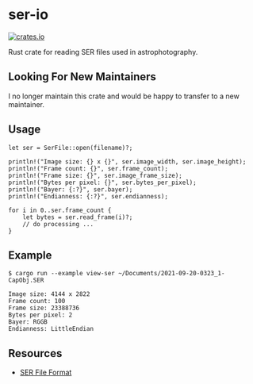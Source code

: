 # ser-io

[![crates.io](https://img.shields.io/crates/v/ser-io.svg)](https://crates.io/crates/ser-io)

Rust crate for reading SER files used in astrophotography.

## Looking For New Maintainers

I no longer maintain this crate and would be happy to transfer to a new maintainer.

## Usage

```rust,no_run,ignore
let ser = SerFile::open(filename)?;

println!("Image size: {} x {}", ser.image_width, ser.image_height);
println!("Frame count: {}", ser.frame_count);
println!("Frame size: {}", ser.image_frame_size);
println!("Bytes per pixel: {}", ser.bytes_per_pixel);
println!("Bayer: {:?}", ser.bayer);
println!("Endianness: {:?}", ser.endianness);

for i in 0..ser.frame_count {
    let bytes = ser.read_frame(i)?;
    // do processing ...
}
```

## Example

```text,no_run,ignore
$ cargo run --example view-ser ~/Documents/2021-09-20-0323_1-CapObj.SER
 
Image size: 4144 x 2822
Frame count: 100
Frame size: 23388736
Bytes per pixel: 2
Bayer: RGGB
Endianness: LittleEndian
```

## Resources

- [SER File Format](http://www.grischa-hahn.homepage.t-online.de/astro/ser/)